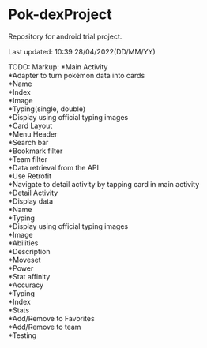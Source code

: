 # Pok-dexProject
Repository for android trial project. 

Last updated: 10:39 28/04/2022(DD/MM/YY)


TODO:
Markup:	*Main Activity  
		*Adapter to turn pokémon data into cards  
			*Name  
			*Index  
			*Image  
			*Typing(single, double)  
				*Display using official typing images  
		*Card Layout  
		*Menu Header  
			*Search bar  
			*Bookmark filter  
			*Team filter  
		*Data retrieval from the API  
			*Use Retrofit  
		*Navigate to detail activity by tapping card in main activity  
	*Detail Activity  
		*Display data   
			*Name  
			*Typing  
				*Display using official typing images  
			*Image  
			*Abilities  
				*Description  
			*Moveset  
				*Power  
				*Stat affinity  
				*Accuracy  
				*Typing  
			*Index  
			*Stats  
		*Add/Remove to Favorites  
		*Add/Remove to team  
	*Testing  